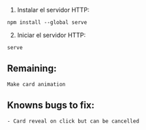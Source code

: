 1. Instalar el servidor HTTP:

```
npm install --global serve
```

2. Iniciar el servidor HTTP:

```
serve
```

## Remaining:

```
Make card animation
```

## Knowns bugs to fix:

```
- Card reveal on click but can be cancelled
```
